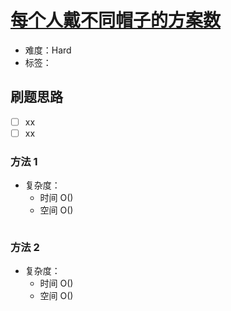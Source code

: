 # [每个人戴不同帽子的方案数](https://leetcode-cn.com/problems/number-of-ways-to-wear-different-hats-to-each-other/)

- 难度：Hard
- 标签：

## 刷题思路

- [ ] xx
- [ ] xx

### 方法 1

- 复杂度：
    - 时间 O()
    - 空间 O()

``` js

```

### 方法 2

- 复杂度：
    - 时间 O()
    - 空间 O()

``` js

```

